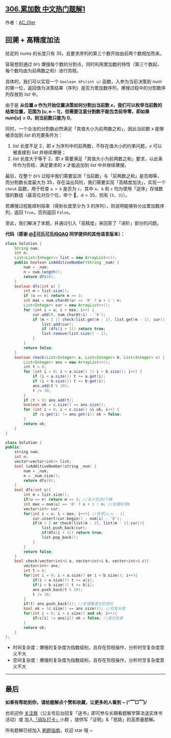 ## [306.累加数 中文热门题解1](https://leetcode.cn/problems/additive-number/solutions/100000/gong-shui-san-xie-hui-su-gao-jing-du-jia-6o6b)

作者：[AC_OIer](https://leetcode.cn/u/AC_OIer)
## 回溯 + 高精度加法

给定的 $nums$ 的长度只有 $35$，且要求序列的第三个数开始由前两个数相加而来。

容易想到通过 `DFS` 爆搜每个数的分割点，同时利用累加数的特性（第三个数起，每个数均由为前两数之和）进行剪枝。

具体的，我们可以实现一个 `boolean dfs(int u)` 函数，入参为当前决策到 $num$ 的哪一位，返回值为决策结果（序列）是否为累加数序列，爆搜过程中的分割数序列存放到 $list$ 中。

由于是 **从位置 $u$ 作为开始位置决策如何分割出当前数 $x$，我们可以枚举当前数的结束位置，范围为 $[u, n - 1]$，但需要注意分割数不能包含前导零，即如果 $num[u] = 0$，则当前数只能为 $0$**。

同时，一个合法的分割数必然满足「其值大小为前两数之和」，因此当前数 $x$ 能够被添加到 $list$ 的充要条件为：

1. $list$ 长度不足 $2$，即 $x$ 为序列中的前两数，不存在值大小的约束问题，$x$ 可以被直接到 $list$ 并继续爆搜；
2. $list$ 长度大于等于 $2$，即 $x$ 需要满足「其值大小为前两数之和」要求，以此条件作为剪枝，满足要求的 $x$ 才能追加到 $list$ 中并继续爆搜。

最后，在整个 `DFS` 过程中我们需要监测「当前数」与「前两数之和」是否相等，而分割数长度最大为 $35$，存在溢出风险，我们需要实现「高精度加法」，实现一个 `check` 函数，用于检查 `a + b` 是否为 `c`，其中 `a`、`b` 和 `c` 均为使用「逆序」存储数值的数组（最高位对应个位，举个 🌰，$a = 35$，则有 `[5, 3]`）。

若爆搜过程能顺利结束（得到长度至少为 $3$ 的序列），则说明能够拆分出累加数序列，返回 `True`，否则返回 `False`。

至此，我们解决了本题，并通过引入「高精度」来回答了「进阶」部分的问题。

**代码（感谢 [@🍭可乐可乐吗QAQ](/u/littletime_cc/) 同学提供的其他语言版本）：**
```Java []
class Solution {
    String num;
    int n;
    List<List<Integer>> list = new ArrayList<>();
    public boolean isAdditiveNumber(String _num) {
        num = _num;
        n = num.length();
        return dfs(0);
    }
    boolean dfs(int u) {
        int m = list.size();
        if (u == n) return m >= 3;
        int max = num.charAt(u) == '0' ? u + 1 : n;
        List<Integer> cur = new ArrayList<>();
        for (int i = u; i < max; i++) {
            cur.add(0, num.charAt(i) - '0');
            if (m < 2 || check(list.get(m - 2), list.get(m - 1), cur)) {
                list.add(cur);
                if (dfs(i + 1)) return true;
                list.remove(list.size() - 1);
            }
        }
        return false;
    }
    boolean check(List<Integer> a, List<Integer> b, List<Integer> c) {
        List<Integer> ans = new ArrayList<>();
        int t = 0;
        for (int i = 0; i < a.size() || i < b.size(); i++) {
            if (i < a.size()) t += a.get(i);
            if (i < b.size()) t += b.get(i);
            ans.add(t % 10);
            t /= 10;
        }
        if (t > 0) ans.add(t);
        boolean ok = c.size() == ans.size();
        for (int i = 0; i < c.size() && ok; i++) {
            if (c.get(i) != ans.get(i)) ok = false;
        }
        return ok;
    }
}
```
```C++ []
class Solution {
public:
    string num;
    int n;
    vector<vector<int>> list;
    bool isAdditiveNumber(string _num) {
        num = _num;
        n = _num.size();
        return dfs(0);
    }
    bool dfs(int u){
        int m = list.size();
        if(u == n) return m >= 3; //至少包含3个数
        int max = num[u] == '0' ? u + 1 : n; //处理前导0
        vector<int> cur;
        for(int i = u; i < max; i++){ //枚举[u,n - 1]
            cur.insert(cur.begin() , num[i] - '0');
            if(m < 2 or check(list[m - 2], list[m - 1],cur)){
                list.push_back(cur);
                if(dfs(i + 1)) return true;
                list.pop_back();
            }
        }
        return false;
    }
    bool check(vector<int>& a, vector<int>& b, vector<int>& c){
        vector<int> ans;
        int t = 0;
        for(int i = 0; i < a.size() or i < b.size(); i++){
            if(i < a.size()) t += a[i];
            if(i < b.size()) t += b[i];
            ans.push_back(t % 10);
            t /= 10;
        }
        if(t) ans.push_back(1); //处理最高位的进位
        bool ok = (c.size() == ans.size()); //检查长度
        for(int i = 0; i < c.size() and ok; i++){
            if(c[i] != ans[i]) ok = false; //逐位检查
        }
        return ok; 
    }
};
```
* 时间复杂度：爆搜的复杂度为指数级别，且存在剪枝操作，分析时空复杂度意义不大
* 空间复杂度：爆搜的复杂度为指数级别，且存在剪枝操作，分析时空复杂度意义不大

---

## 最后

**如果有帮助到你，请给题解点个赞和收藏，让更多的人看到 ~ ("▔□▔)/**

也欢迎你 [关注我](https://acoier.com/oimg/gzh-qrcode.webp)（公主号后台回复「送书」即可参与长期看题解学算法送实体书活动）或 加入[「组队打卡」](https://leetcode-cn.com/u/ac_oier/)小群 ，提供写「证明」&「思路」的高质量题解。

所有题解已经加入 [刷题指南](https://github.com/SharingSource/LogicStack-LeetCode/wiki)，欢迎 star 哦 ~ 